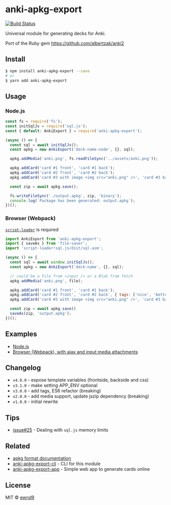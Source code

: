 # anki-apkg-export

[![Build Status](https://travis-ci.org/repeat-space/anki-apkg-export.svg?branch=master)](https://travis-ci.org/repeat-space/anki-apkg-export)

Universal module for generating decks for Anki.

Port of the Ruby gem https://github.com/albertzak/anki2

## Install

```sh
$ npm install anki-apkg-export --save
# or
$ yarn add anki-apkg-export
```

## Usage

### Node.js

```js
const fs = require('fs');
const initSqlJs = require('sql.js');
const { default: AnkiExport } = require('anki-apkg-export');

(async () => {
  const sql = await initSqlJs();
  const apkg = new AnkiExport('deck-name-node', {}, sql);

  apkg.addMedia('anki.png', fs.readFileSync('../assets/anki.png'));

  apkg.addCard('card #1 front', 'card #1 back');
  apkg.addCard('card #2 front', 'card #2 back');
  apkg.addCard('card #3 with image <img src="anki.png" />', 'card #3 back');

  const zip = await apkg.save();

  fs.writeFileSync('./output.apkg', zip, 'binary');
  console.log(`Package has been generated: output.apkg`);
})();

```

### Browser (Webpack)

[`script-loader`](https://github.com/webpack/script-loader) is required

```js
import AnkiExport from 'anki-apkg-export';
import { saveAs } from 'file-saver';
import 'script-loader!sql.js/dist/sql-asm';

(async () => {
  const sql = await window.initSqlJs();
  const apkg = new AnkiExport('deck-name', {}, sql);

  // could be a File from <input /> or a Blob from fetch
  apkg.addMedia('anki.png', file);

  apkg.addCard('card #1 front', 'card #1 back');
  apkg.addCard('card #2 front', 'card #2 back', { tags: ['nice', 'better card'] });
  apkg.addCard('card #3 with image <img src="anki.png" />', 'card #3 back');

  const zip = await apkg.save()
  saveAs(zip, 'output.apkg');
})();
```

## Examples

- [Node.js](examples/server)
- [Browser (Webpack), with ajax and input media attachments](examples/browser)

## Changelog

- `v4.0.0` - expose template variables (frontside, backside and css)
- `v3.1.0` - make setting APP_ENV optional
- `v3.0.0` - add tags, ES6 refactor (breaking)
- `v2.0.0` - add media support, update jszip dependency (breaking)
- `v1.0.0` - initial rewrite

## Tips

- [issue#25](https://github.com/ewnd9/anki-apkg-export/issues/25) - Dealing with `sql.js` memory limits

## Related

- [apkg format documentation](http://decks.wikia.com/wiki/Anki_APKG_format_documentation)
- [anki-apkg-export-cli](https://github.com/ewnd9/anki-apkg-export-cli) - CLI for this module
- [anki-apkg-export-app](https://github.com/ewnd9/anki-apkg-export-app) - Simple web app to generate cards online

## License

MIT © [ewnd9](http://ewnd9.com)
